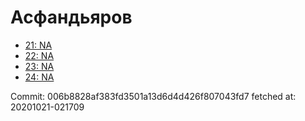 # Асфандьяров
- [21: NA](21.md)
- [22: NA](22.md)
- [23: NA](23.md)
- [24: NA](24.md)

Commit: 006b8828af383fd3501a13d6d4d426f807043fd7
 fetched at: 20201021-021709
